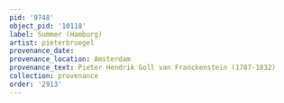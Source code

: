 ```yaml
---
pid: '9748'
object_pid: '10118'
label: Summer (Hamburg)
artist: pieterbruegel
provenance_date:
provenance_location: Amsterdam
provenance_text: Pieter Hendrik Goll van Franckenstein (1787-1832)
collection: provenance
order: '2913'
---
```

